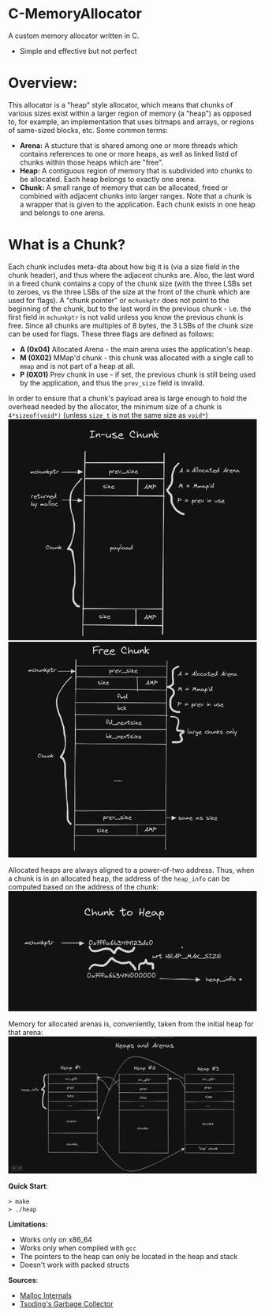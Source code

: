 # C-MemoryAllocator

A custom memory allocator written in C.
- Simple and effective but not perfect

# Overview:
This allocator is a "heap" style allocator, which means that chunks of various sizes exist within a larger region of memory (a "heap") as opposed to, for example, an implementation that uses bitmaps and arrays, or regions of same-sized blocks, etc.
Some common terms:
- __Arena:__ A stucture that is shared among one or more threads which contains references to one or more heaps, as well as linked listd of chunks within those heaps which are "free".
- __Heap:__ A contiguous region of memory that is subdivided into chunks to be allocated. Each heap belongs to exactly one arena.
- __Chunk:__ A small range of memory that can be allocated, freed or combined with adjacent chunks into larger ranges. Note that a chunk is a wrapper that is given to the application. Each chunk exists in one heap and belongs to one arena.

# What is a Chunk?
Each chunk includes meta-dta about how big it is (via a size field in the chunk header), and thus where the adjacent chunks are. Also, the last word in a freed chunk contains a copy of the chunk size (with the three LSBs set to zeroes, vs the three LSBs of the size at the front of the chunk which are used for flags).
A "chunk pointer" or `mchunkptr` does not point to the beginning of the chunk, but to the last word in the previous chunk - i.e. the first field in `mchunkptr` is not valid unless you know the previous chunk is free.
Since all chunks are multiples of 8 bytes, the 3 LSBs of the chunk size can be used for flags. These three flags are defined as follows:
- __A (0x04)__
    Allocated Arena - the main arena uses the application's heap.
- __M (0X02)__
    MMap'd chunk - this chunk was allocated with a single call to `mmap` and is not part of a heap at all.
- __P (0X01)__
    Prev chunk in use - if set, the previous chunk is still being used by the application, and thus the `prev_size` field is invalid.

In order to ensure that a chunk's payload area is large enough to hold the overhead needed by the allocator, the minimum size of a chunk is `4*sizeof(void*)` (unless `size_t` is not the same size as `void*`)
![In-use Chunk](img/inusechunk.png)
![Free Chunk](img/freechunk.png)

Allocated heaps are always aligned to a power-of-two address. Thus, when a chunk is in an allocated heap, the address of the `heap_info` can be computed based on the address of the chunk:
![Chunk to Heap](img/chunktoheap.png)

Memory for allocated arenas is, conveniently, taken from the initial heap for that arena: 
![Heaps and Arenas](img/heapsandarenas.png)

__Quick Start__:
```
> make
> ./heap
```

__Limitations:__
- Works only on x86_64
- Works only when compiled with `gcc`
- The pointers to the heap can only be located in the heap and stack
- Doesn't work with packed structs

__Sources__:
- [Malloc Internals](https://sourceware.org/glibc/wiki/MallocInternals)
- [Tsoding's Garbage Collector](https://github.com/tsoding/memalloc/blob/master/heap.c)
